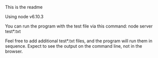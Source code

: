 This is the readme

Using node v6.10.3

You can run the program with the test  file via this command:
node server test*.txt

Feel free to add additional test*.txt files, and the program will run them in sequence. Expect to see the output on the command line, not in the browser.